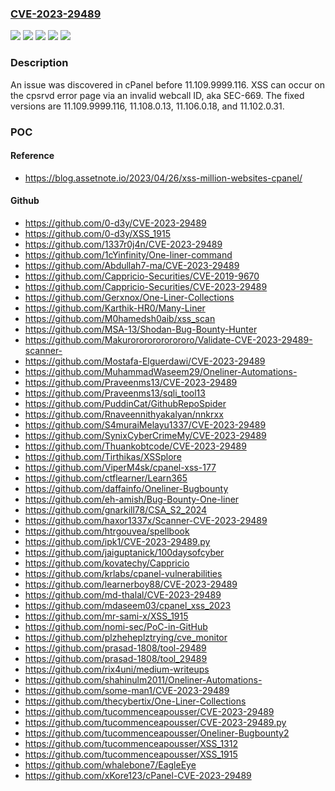 ### [CVE-2023-29489](https://cve.mitre.org/cgi-bin/cvename.cgi?name=CVE-2023-29489)
![](https://img.shields.io/static/v1?label=Product&message=n%2Fa&color=blue)
![](https://img.shields.io/static/v1?label=Version&message=&color=brightgreen)
![](https://img.shields.io/static/v1?label=Version&message=0%20&color=brightgreen)
![](https://img.shields.io/static/v1?label=Version&message=n%2Fa%20&color=brightgreen)
![](https://img.shields.io/static/v1?label=Vulnerability&message=n%2Fa&color=brightgreen)

### Description

An issue was discovered in cPanel before 11.109.9999.116. XSS can occur on the cpsrvd error page via an invalid webcall ID, aka SEC-669. The fixed versions are 11.109.9999.116, 11.108.0.13, 11.106.0.18, and 11.102.0.31.

### POC

#### Reference
- https://blog.assetnote.io/2023/04/26/xss-million-websites-cpanel/

#### Github
- https://github.com/0-d3y/CVE-2023-29489
- https://github.com/0-d3y/XSS_1915
- https://github.com/1337r0j4n/CVE-2023-29489
- https://github.com/1cYinfinity/One-liner-command
- https://github.com/Abdullah7-ma/CVE-2023-29489
- https://github.com/Cappricio-Securities/CVE-2019-9670
- https://github.com/Cappricio-Securities/CVE-2023-29489
- https://github.com/Gerxnox/One-Liner-Collections
- https://github.com/Karthik-HR0/Many-Liner
- https://github.com/M0hamedsh0aib/xss_scan
- https://github.com/MSA-13/Shodan-Bug-Bounty-Hunter
- https://github.com/Makurorororororororo/Validate-CVE-2023-29489-scanner-
- https://github.com/Mostafa-Elguerdawi/CVE-2023-29489
- https://github.com/MuhammadWaseem29/Oneliner-Automations-
- https://github.com/Praveenms13/CVE-2023-29489
- https://github.com/Praveenms13/sqli_tool13
- https://github.com/PuddinCat/GithubRepoSpider
- https://github.com/Rnaveennithyakalyan/nnkrxx
- https://github.com/S4muraiMelayu1337/CVE-2023-29489
- https://github.com/SynixCyberCrimeMy/CVE-2023-29489
- https://github.com/Thuankobtcode/CVE-2023-29489
- https://github.com/Tirthikas/XSSplore
- https://github.com/ViperM4sk/cpanel-xss-177
- https://github.com/ctflearner/Learn365
- https://github.com/daffainfo/Oneliner-Bugbounty
- https://github.com/eh-amish/Bug-Bounty-One-liner
- https://github.com/gnarkill78/CSA_S2_2024
- https://github.com/haxor1337x/Scanner-CVE-2023-29489
- https://github.com/htrgouvea/spellbook
- https://github.com/ipk1/CVE-2023-29489.py
- https://github.com/jaiguptanick/100daysofcyber
- https://github.com/kovatechy/Cappricio
- https://github.com/krlabs/cpanel-vulnerabilities
- https://github.com/learnerboy88/CVE-2023-29489
- https://github.com/md-thalal/CVE-2023-29489
- https://github.com/mdaseem03/cpanel_xss_2023
- https://github.com/mr-sami-x/XSS_1915
- https://github.com/nomi-sec/PoC-in-GitHub
- https://github.com/plzheheplztrying/cve_monitor
- https://github.com/prasad-1808/tool-29489
- https://github.com/prasad-1808/tool_29489
- https://github.com/rix4uni/medium-writeups
- https://github.com/shahinulm2011/Oneliner-Automations-
- https://github.com/some-man1/CVE-2023-29489
- https://github.com/thecybertix/One-Liner-Collections
- https://github.com/tucommenceapousser/CVE-2023-29489
- https://github.com/tucommenceapousser/CVE-2023-29489.py
- https://github.com/tucommenceapousser/Oneliner-Bugbounty2
- https://github.com/tucommenceapousser/XSS_1312
- https://github.com/tucommenceapousser/XSS_1915
- https://github.com/whalebone7/EagleEye
- https://github.com/xKore123/cPanel-CVE-2023-29489

